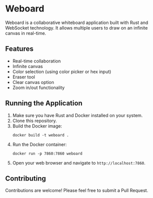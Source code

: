 # Weboard

Weboard is a collaborative whiteboard application built with Rust and WebSocket technology. It allows multiple users to draw on an infinite canvas in real-time.

## Features

- Real-time collaboration
- Infinite canvas
- Color selection (using color picker or hex input)
- Eraser tool
- Clear canvas option
- Zoom in/out functionality

## Running the Application

1. Make sure you have Rust and Docker installed on your system.
2. Clone this repository.
3. Build the Docker image:
   ```
   docker build -t weboard .
   ```
4. Run the Docker container:
   ```
   docker run -p 7860:7860 weboard
   ```
5. Open your web browser and navigate to `http://localhost:7860`.

## Contributing

Contributions are welcome! Please feel free to submit a Pull Request.
